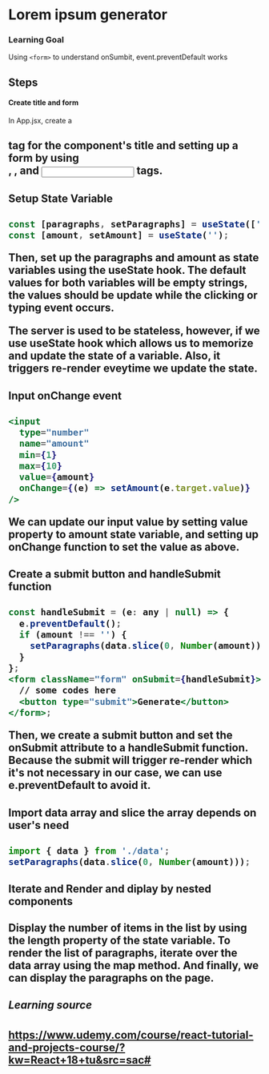 # Lorem ipsum generator

### Learning Goal

Using ```<form>``` to understand onSumbit, event.preventDefault works

## Steps

#### Create title and form

In App.jsx, create a <h2> tag for the component's title and setting up a form by using <form>, <label>, and <input> tags.

#### Setup State Variable

```jsx
const [paragraphs, setParagraphs] = useState(['']);
const [amount, setAmount] = useState('');
```

Then, set up the paragraphs and amount as state variables using the useState hook.
The default values for both variables will be empty strings, the values should be update while the clicking or typing event occurs.

The server is used to be stateless, however, if we use useState hook which allows us
to memorize and update the state of a variable. Also, it triggers re-render eveytime we update the state.

#### Input onChange event

```jsx
<input
  type="number"
  name="amount"
  min={1}
  max={10}
  value={amount}
  onChange={(e) => setAmount(e.target.value)}
/>
```

We can update our input value by setting value property to amount state variable, and setting up onChange function to set the value as above.

#### Create a submit button and handleSubmit function

```jsx
const handleSubmit = (e: any | null) => {
  e.preventDefault();
  if (amount !== '') {
    setParagraphs(data.slice(0, Number(amount)));
  }
};
<form className="form" onSubmit={handleSubmit}>
  // some codes here
  <button type="submit">Generate</button>
</form>;
```

Then, we create a submit button and set the onSubmit attribute to a handleSubmit function.
Because the submit will trigger re-render which it's not necessary in our case, we can use **e.preventDefault** to avoid it.

#### Import data array and slice the array depends on user's need

```jsx
import { data } from './data';
setParagraphs(data.slice(0, Number(amount)));
```

#### Iterate and Render and diplay by nested components

Display the number of items in the list by using the length property of the state variable. To render the list of paragraphs, iterate over the data array using the map method. And finally, we can display the paragraphs on the page.

##### Learning source

https://www.udemy.com/course/react-tutorial-and-projects-course/?kw=React+18+tu&src=sac#
